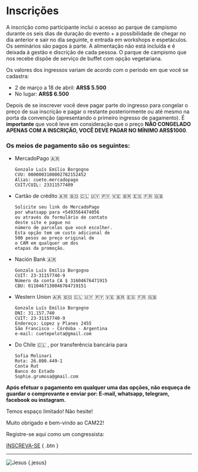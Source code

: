 # Inscrições

A inscrição como participante inclui o acesso ao parque de campismo durante os seis dias de duração do evento + a possibilidade de chegar no dia anterior e sair no dia seguinte, e entrada em workshops e espetáculos. Os seminários são pagos à parte. A alimentação não está incluída e é deixada à gestão e discrição de cada pessoa. O parque de campismo que nos recebe dispõe de serviço de buffet com opção vegetariana.

Os valores dos ingressos variam de acordo com o período em que você se cadastra:
- 2 de março a 18 de abril: **ARS$ 5.500**
- No lugar: **ARS$ 6.500**

Depois de se inscrever você deve pagar parte do ingresso para congelar o preço de sua inscrição e pagar o restante posteriormente ou até mesmo na porta da convenção (apresentando o primeiro ingresso de pagamento). É **importante** que você leve em consideração que o preço **NÃO CONGELADO APENAS COM A INSCRIÇÃO, VOCÊ DEVE PAGAR NO MÍNIMO ARS$1000**.


### Os meios de pagamento são os seguintes:

- MercadoPago :argentina:
  ```
  Gonzalo Luís Emílio Borgogno
  CVU: 0000003100002782152452
  Alias: cuete.mercadopago
  CUIT/CUIL: 23311577409
  ```

- Cartão de crédito :argentina: :bolivia: :chile: :uruguay: :paraguay: :venezuela: :brazil: :es: :fr: :uk:
  ```
  Solicite seu link do MercadoPago
  por whatsapp para +5493564474056
  ou através do formulário de contato
  deste site e pague no
  número de parcelas que você escolher.
  Esta opção tem um custo adicional de
  500 pesos ao preço original de
  o CAM em qualquer um dos
  etapas da promoção.
  ```

- Nación Bank :argentina:
  ```
  Gonzalo Luís Emílio Borgogno
  CUIT: 23-31157740-9
  Número da conta CA $ 31604676471915
  CBU: 0110467130046764719151
  ```

- Western Union :argentina: :bolivia: :chile: :uruguay: :paraguay: :venezuela: :brazil: :es: :fr: :uk:
  ```
  Gonzalo Luís Emílio Borgogno
  DNI: 31.157.740
  CUIT: 23-31157740-9
  Endereço: Lopez y Planes 2455
  São Francisco - Córdoba - Argentina
  e-mail: cuetepelota@gmail.com
  ```

- Do Chile :chile: , por transferência bancária para
  ```
  Sofia Molinari
  Rota: 26.800.449-1
  Conta Rut
  Banco do Estado
  Sophie.grumosa@gmail.com
  ```

**Após efetuar o pagamento em qualquer uma das opções, não esqueça de guardar o comprovante e enviar por: E-mail, whatsapp, telegram, facebook ou instagram.**

Temos espaço limitado! Não hesite!

Muito obrigado e bem-vindo ao CAM22!

Registre-se aqui como um congressista:

[INSCREVA-SE](https://forms.gle/dsqhpKioFRFsPWC56)
{ .btn }

---

![Jesus](/img/icon/dancing-jesus.gif)
{.jesus}
